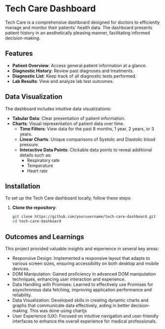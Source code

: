 # Tech Care Dashboard

Tech Care is a comprehensive dashboard designed for doctors to efficiently manage and monitor their patients' health data. The dashboard presents patient history in an aesthetically pleasing manner, facilitating informed decision-making.

## Features

- **Patient Overview**: Access general patient information at a glance.
- **Diagnostic History**: Review past diagnoses and treatments.
- **Diagnostic List**: Keep track of all diagnostic tests performed.
- **Lab Results**: View and analyze lab test outcomes.

## Data Visualization

The dashboard includes intuitive data visualizations:
- **Tabular Data**: Clear presentation of patient information.
- **Charts**: Visual representation of patient data over time.
  - **Time Filters**: View data for the past 8 months, 1 year, 2 years, or 3 years.
  - **Linear Charts**: Unique comparisons of Systolic and Diastolic blood pressure.
  - **Interactive Data Points**: Clickable data points to reveal additional details such as:
    - Respiratory rate
    - Temperature
    - Heart rate

## Installation

To set up the Tech Care dashboard locally, follow these steps:

1. **Clone the repository**:
   ```bash
   git clone https://github.com/yourusername/tech-care-dashboard.git
   cd tech-care-dashboard


## Outcomes and Learnings
This project provided valuable insights and experience in several key areas:

- Responsive Design: Implemented a responsive layout that adapts to various screen sizes, ensuring accessibility on both desktop and mobile devices.
- DOM Manipulation: Gained proficiency in advanced DOM manipulation techniques, enhancing user interaction and experience.
- Data Handling with Promises: Learned to effectively use Promises for asynchronous data fetching, improving application performance and reliability.
- Data Visualization: Developed skills in creating dynamic charts and graphs that communicate data effectively, aiding in better decision-making. This was done using chartjs
- User Experience (UX): Focused on intuitive navigation and user-friendly interfaces to enhance the overall experience for medical professionals.
